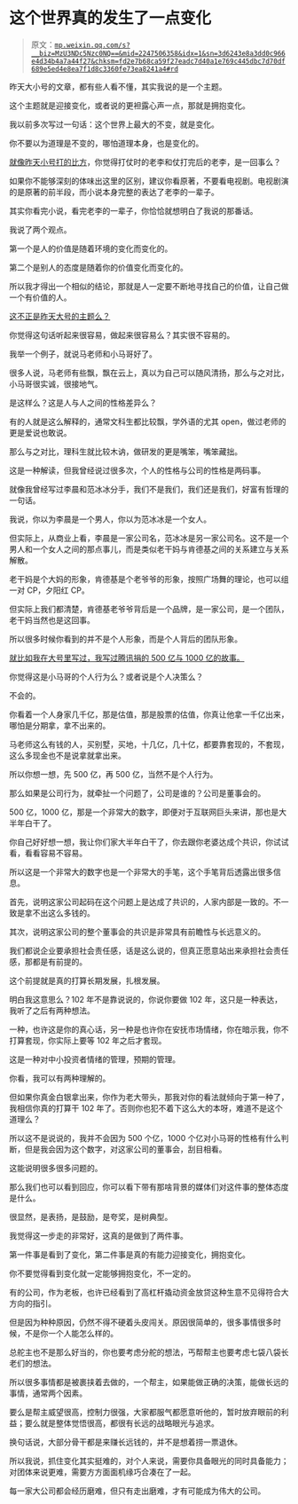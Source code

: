 # 这个世界真的发生了一点变化

> 原文：[`mp.weixin.qq.com/s?__biz=MzU3NDc5Nzc0NQ==&mid=2247506358&idx=1&sn=3d6243e8a3dd0c966e4d34b4a7a44f27&chksm=fd2e7b68ca59f27eadc7d40a1e769c445dbc7d70df689e5ed4e8ea7f1d8c3360fe73ea8241a4#rd`](http://mp.weixin.qq.com/s?__biz=MzU3NDc5Nzc0NQ==&mid=2247506358&idx=1&sn=3d6243e8a3dd0c966e4d34b4a7a44f27&chksm=fd2e7b68ca59f27eadc7d40a1e769c445dbc7d70df689e5ed4e8ea7f1d8c3360fe73ea8241a4#rd)

昨天大小号的文章，都有些人看不懂，其实我说的是一个主题。 

这个主题就是迎接变化，或者说的更袒露心声一点，那就是拥抱变化。

我以前多次写过一句话：这个世界上最大的不变，就是变化。 

你不要以为道理是不变的，哪怕道理本身，也是变化的。 

[就像昨天小号打的比方](http://mp.weixin.qq.com/s?__biz=MzU3NDc5Nzc0NQ==&mid=2247506353&idx=1&sn=eeb00f8a73a24889b5e6a88c0863a5d7&chksm=fd2e7b6fca59f279f8adf25bc0429578fb84379644d0ce52d79e87f40346ef69e1b6e63db213&scene=21#wechat_redirect)，你觉得打仗时的老李和仗打完后的老李，是一回事么？ 

如果你不能够深刻的体味出这里的区别，建议你看原著，不要看电视剧。电视剧演的是原著的前半段，而小说本身完整的表达了老李的一辈子。 

其实你看完小说，看完老李的一辈子，你恰恰就想明白了我说的那番话。 

我说了两个观点。 

第一个是人的价值是随着环境的变化而变化的。

第二个是别人的态度是随着你的价值变化而变化的。

所以我才得出一个相似的结论，那就是人一定要不断地寻找自己的价值，让自己做一个有价值的人。 

[这不正是昨天大号的主题么？](http://mp.weixin.qq.com/s?__biz=MzU0MjYwNDU2Mw==&mid=2247500731&idx=2&sn=6011e0cb99a06befa969e9ad4b8e1d89&chksm=fb1aafc7cc6d26d1fe133b78300928676fb8b6128de934305f85a80f77fef6a556766eca1e47&scene=21#wechat_redirect)

你觉得这句话听起来很容易，做起来很容易么？其实很不容易的。 

我举一个例子，就说马老师和小马哥好了。

很多人说，马老师有些飘，飘在云上，真以为自己可以随风清扬，那么与之对比，小马哥很实诚，很接地气。 

是这样么？这是人与人之间的性格差异么？ 

有的人就是这么解释的，通常文科生都比较飘，学外语的尤其 open，做过老师的更是爱说也敢说。 

那么与之对比，理科生就比较木讷，做研发的更是嘴笨，嘴笨藏拙。

这是一种解读，但我曾经说过很多次，个人的性格与公司的性格是两码事。 

就像我曾经写过李晨和范冰冰分手，我们不是我们，我们还是我们，好富有哲理的一句话。

我说，你以为李晨是一个男人，你以为范冰冰是一个女人。

但实际上，从商业上看，李晨是一家公司名，范冰冰是另一家公司名。这不是一个男人和一个女人之间的那点事儿，而是类似老干妈与肯德基之间的关系建立与关系解散。

老干妈是个大妈的形象，肯德基是个老爷爷的形象，按照广场舞的理论，也可以组一对 CP，夕阳红 CP。 

但实际上我们都清楚，肯德基老爷爷背后是一个品牌，是一家公司，是一个团队，老干妈当然也是这回事。

所以很多时候你看到的并不是个人形象，而是个人背后的团队形象。 

[就比如我在大号里写过，我写过腾讯捐的 500 亿与 1000 亿的故事。](https://mp.weixin.qq.com/s?__biz=MzU0MjYwNDU2Mw==&mid=2247500680&idx=1&sn=9ce44a8cf1b0e01326c008f96595e325&chksm=fb1aaff4cc6d26e2a534233ade0d6d6468ffed4ad23cda7896edbce2bdee490d13b838d78d66&token=1310803661&lang=zh_CN&scene=21#wechat_redirect) 

你觉得这是小马哥的个人行为么？或者说是个人决策么？ 

不会的。

你看着一个人身家几千亿，那是估值，那是股票的估值，你真让他拿一千亿出来，哪怕是分期拿，拿不出来的。 

马老师这么有钱的人，买别墅，买地，十几亿，几十亿，都要靠套现的，不套现，这么多现金也不是说拿就拿出来。 

所以你想一想，先 500 亿，再 500 亿，当然不是个人行为。

那么如果是公司行为，就牵扯一个问题了，公司是谁的？公司是董事会的。 

500 亿，1000 亿，那是一个非常大的数字，即便对于互联网巨头来讲，那也是大半年白干了。 

你自己好好想一想，我让你们家大半年白干了，你去跟你老婆达成个共识，你试试看，看看容易不容易。 

所以这是一个非常大的数字也是一个非常大的手笔，这个手笔背后透露出很多信息。 

首先，说明这家公司起码在这个问题上是达成了共识的，人家内部是一致的。不一致是拿不出这么多钱的。 

其次，说明这家公司的整个董事会的共识是非常具有前瞻性与长远意义的。 

我们都说企业要承担社会责任感，话是这么说的，但真正愿意站出来承担社会责任感，那都是有前提的。 

这个前提就是真的打算长期发展，扎根发展。

明白我这意思么？102 年不是靠说说的，你说你要做 102 年，这只是一种表达，我听了之后有两种想法。 

一种，也许这是你的真心话，另一种是也许你在安抚市场情绪，你在暗示我，你不打算套现，你实际上要等 102 年之后才套现。

这是一种对中小投资者情绪的管理，预期的管理。

你看，我可以有两种理解的。

但如果你真金白银拿出来，你作为老大带头，那我对你的看法就倾向于第一种了，我相信你真的打算干 102 年了。否则你也犯不着下这么大的本呀，难道不是这个道理么？

所以这不是说说的，我并不会因为 500 个亿，1000 个亿对小马哥的性格有什么判断，但是我会因为这个数字，对这家公司的董事会，刮目相看。 

这能说明很多很多问题的。 

那么我们也可以看到回应，你可以看下带有那啥背景的媒体们对这件事的整体态度是什么。 

很显然，是表扬，是鼓励，是夸奖，是树典型。

我觉得这一步走的非常好，这真的是做到了两件事。

第一件事是看到了变化，第二件事是真的有能力迎接变化，拥抱变化。

你不要觉得看到变化就一定能够拥抱变化，不一定的。 

有的公司，作为老板，也许已经看到了高杠杆撬动资金放贷这种生意不见得符合大方向的指引。 

但是因为种种原因，仍然不得不硬着头皮闯关。原因很简单的，很多事情很多时候，不是你一个人能怎么样的。

总舵主也不是那么好当的，你也要考虑分舵的想法，丐帮帮主也要考虑七袋八袋长老们的想法。 

所以很多事情都是被裹挟着去做的，一个帮主，如果能做正确的决策，能做长远的事情，通常两个因素。 

要么是帮主威望很高，控制力很强，大家都服气都愿意听他的，暂时放弃眼前的利益；要么就是整体觉悟很高，都很有长远的战略眼光与追求。

换句话说，大部分骨干都是来赚长远钱的，并不是想着捞一票退休。 

所以我说，抓住变化其实挺难的，对个人来说，需要你具备眼光的同时具备能力；对团体来说更难，需要方方面面机缘巧合凑在了一起。

每一家大公司都会经历磨难，但只有走出磨难，才有可能成为伟大的公司。